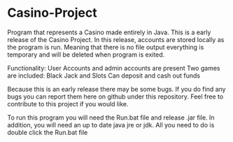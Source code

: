 # Casino-Project
Program that represents a Casino made entirely in Java.
This is a early release of the Casino Project. In this release, accounts are stored locally as the program is run. 
Meaning that there is no file output everything is temporary and will be deleted when program is exited.

Functionality:
User Accounts and admin accounts are present
Two games are included: Black Jack and Slots
Can deposit and cash out funds

Because this is an early release there may be some bugs. If you do find any bugs you can report them here on github under 
this repository. Feel free to contribute to this project if you would like.

To run this program you will need the Run.bat file and release .jar file. In addition, you will need an up to date java jre or jdk. All you need to do is double click the Run.bat file
